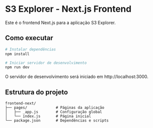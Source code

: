 # S3 Explorer - Next.js Frontend

Este é o frontend Next.js para a aplicação S3 Explorer.

## Como executar

```bash
# Instalar dependências
npm install

# Iniciar servidor de desenvolvimento
npm run dev
```

O servidor de desenvolvimento será iniciado em http://localhost:3000.

## Estrutura do projeto

```
frontend-next/
├── pages/             # Páginas da aplicação
│   ├── _app.js        # Configuração global
│   └── index.js       # Página inicial
└── package.json       # Dependências e scripts
```